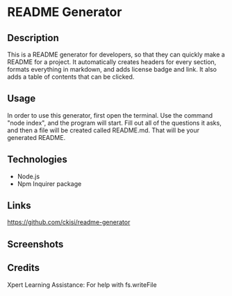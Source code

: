 # README Generator

## Description
This is a README generator for developers, so that they can quickly make a README for a project. It automatically creates headers for every section, formats everything in markdown, and adds license badge and link. It also adds a table of contents that can be clicked.

## Usage
In order to use this generator, first open the terminal. Use the command "node index", and the program will start. Fill out all of the questions it asks, and then a file will be created called README.md. That will be your generated README.

## Technologies
- Node.js
- Npm Inquirer package

## Links
https://github.com/ckisi/readme-generator

## Screenshots


## Credits
Xpert Learning Assistance: For help with fs.writeFile